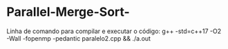 # Parallel-Merge-Sort-

Linha de comando para compilar e executar o código:
g++ -std=c++17 -O2 -Wall -fopenmp -pedantic paralelo2.cpp && ./a.out
